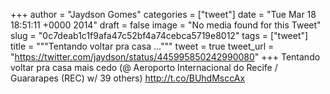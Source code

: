 
+++
author = "Jaydson Gomes"
categories = ["tweet"]
date = "Tue Mar 18 18:51:11 +0000 2014"
draft = false
image = "No media found for this Tweet"
slug = "0c7deab1c1f9afa47c52bf4a74cebca5719e8012"
tags = ["tweet"]
title = """Tentando voltar pra casa ..."""
tweet = true
tweet_url = "https://twitter.com/jaydson/status/445995850242990080"
+++
Tentando voltar pra casa mais cedo (@ Aeroporto Internacional do Recife / Guararapes (REC) w/ 39 others) http://t.co/BUhdMsccAx
